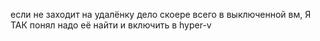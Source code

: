 если не заходит на удалёнку дело скоере всего в выключенной вм, Я ТАК понял надо её найти и включить в hyper-v